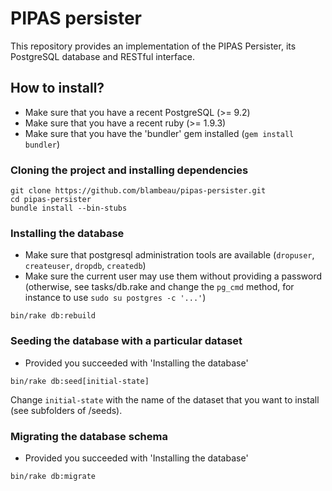 # PIPAS persister

This repository provides an implementation of the PIPAS Persister, its
PostgreSQL database and RESTful interface.

## How to install?

* Make sure that you have a recent PostgreSQL (>= 9.2)
* Make sure that you have a recent ruby (>= 1.9.3)
* Make sure that you have the 'bundler' gem installed (`gem install bundler`)

### Cloning the project and installing dependencies

```
git clone https://github.com/blambeau/pipas-persister.git
cd pipas-persister
bundle install --bin-stubs
```

### Installing the database

* Make sure that postgresql administration tools are available (`dropuser`,
  `createuser`, `dropdb`, `createdb`)
* Make sure the current user may use them without providing a password
  (otherwise, see tasks/db.rake and change the `pg_cmd` method, for instance
   to use `sudo su postgres -c '...'`)

```
bin/rake db:rebuild
```

### Seeding the database with a particular dataset

* Provided you succeeded with 'Installing the database'

```
bin/rake db:seed[initial-state]
```

Change `initial-state` with the name of the dataset that you want to install
(see subfolders of /seeds).

### Migrating the database schema

* Provided you succeeded with 'Installing the database'

```
bin/rake db:migrate
```
